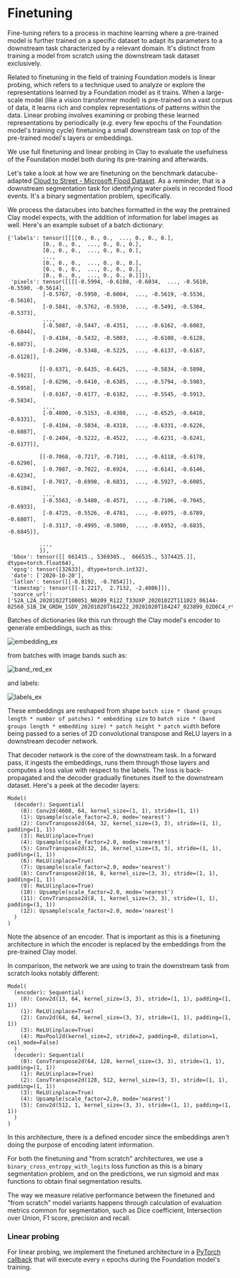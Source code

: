 # Finetuning

Fine-tuning refers to a process in machine learning where a pre-trained model
is further trained on a specific dataset to adapt its parameters to a
downstream task characterized by a relevant domain. It's distinct from training
a model from scratch using the downstream task dataset exclusively.

Related to finetuning in the field of training Foundation models is linear
probing, which refers to a technique used to analyze or explore the
representations learned by a Foundation model as it trains. When a large-scale
model (like a vision transformer model) is pre-trained on a vast corpus of
data, it learns rich and complex representations of patterns within the data.
Linear probing involves examining or probing these learned representations by
periodically (e.g. every few epochs of the Foundation model's training cycle)
finetuning a small downstream task on top of the pre-trained model's layers or
embeddings.

We use full finetuning and linear probing in Clay to evaluate the usefulness of
the Foundation model both during its pre-training and afterwards.

Let's take a look at how we are finetuning on the benchmark datacube-adapted
[Cloud to Street - Microsoft Flood Dataset](https://beta.source.coop/repositories/c2sms/c2smsfloods).
As a reminder, that is a downstream
segmentation task for identifying water pixels in recorded flood events. It's
a binary segmentation problem, specifically.

We process the datacubes into batches formatted in the way the pretrained Clay
model expects, with the addition of information for label images as well.
Here's an example subset of a batch dictionary:

```
{'labels': tensor([[[[0., 0., 0.,  ..., 0., 0., 0.],
           [0., 0., 0.,  ..., 0., 0., 0.],
           [0., 0., 0.,  ..., 0., 0., 0.],
           ...,
           [0., 0., 0.,  ..., 0., 0., 0.],
           [0., 0., 0.,  ..., 0., 0., 0.],
           [0., 0., 0.,  ..., 0., 0., 0.]]]),
 'pixels': tensor([[[[-0.5994, -0.6108, -0.6034,  ..., -0.5610, -0.5590, -0.5614],
           [-0.5767, -0.5950, -0.6004,  ..., -0.5619, -0.5536, -0.5610],
           [-0.5841, -0.5762, -0.5930,  ..., -0.5491, -0.5304, -0.5373],
           ...,
           [-0.5087, -0.5447, -0.4351,  ..., -0.6162, -0.6083, -0.6044],
           [-0.4184, -0.5432, -0.5003,  ..., -0.6108, -0.6128, -0.6073],
           [-0.2496, -0.5348, -0.5225,  ..., -0.6137, -0.6167, -0.6128]],

          [[-0.6371, -0.6435, -0.6425,  ..., -0.5834, -0.5898, -0.5923],
           [-0.6296, -0.6410, -0.6385,  ..., -0.5794, -0.5983, -0.5958],
           [-0.6167, -0.6177, -0.6182,  ..., -0.5545, -0.5913, -0.5834],
           ...,
           [-0.4800, -0.5153, -0.4308,  ..., -0.6525, -0.6410, -0.6331],
           [-0.4104, -0.5034, -0.4318,  ..., -0.6331, -0.6226, -0.6087],
           [-0.2404, -0.5222, -0.4522,  ..., -0.6231, -0.6241, -0.6177]],

          [[-0.7068, -0.7217, -0.7101,  ..., -0.6118, -0.6178, -0.6290],
           [-0.7087, -0.7022, -0.6924,  ..., -0.6141, -0.6146, -0.6234],
           [-0.7017, -0.6998, -0.6831,  ..., -0.5927, -0.6085, -0.6104],
           ...,
           [-0.5563, -0.5480, -0.4571,  ..., -0.7106, -0.7045, -0.6933],
           [-0.4725, -0.5526, -0.4781,  ..., -0.6975, -0.6789, -0.6807],
           [-0.3117, -0.4995, -0.5000,  ..., -0.6952, -0.6835, -0.6845]],

          ...,
          ]),
 'bbox': tensor([[ 661415., 5369305.,  666535., 5374425.]], dtype=torch.float64),
 'epsg': tensor([32633], dtype=torch.int32),
 'date': ['2020-10-20'],
 'latlon': tensor([[-0.8192, -0.7854]]),
 'timestep': tensor([[-1.2217,  2.7132, -2.4086]]),
 'source_url': ['S2A_L2A_20201022T100051_N0209_R122_T33UXP_20201022T111023_06144-02560_S1B_IW_GRDH_1SDV_20201020T164222_20201020T164247_023899_02D6C4_rtc']}
```

Batches of dictionaries like this run through the Clay model's encoder to
generate embeddings, such as this:

![embedding_ex](https://github.com/Clay-foundation/model/assets/23487320/375c9e83-d539-4730-b923-3b0b61ea689c)

from batches with image bands such as:

![band_red_ex](https://github.com/Clay-foundation/model/assets/23487320/0c254dbf-9589-4fbf-ab32-e3774fbd2f1a)

and labels:

![labels_ex](https://github.com/Clay-foundation/model/assets/23487320/a92eb8e7-9268-46e5-a254-132205cbc498)

These embeddings are reshaped from shape
`batch size * (band groups length * number of patches) * embedding size` to
`batch size * (band groups length * embedding size) * patch height * patch width`
before being passed to a series of 2D convolutional transpose and ReLU layers
in a downstream decoder network.

That decoder network is the core of the downstream task. In a forward pass, it
ingests the embeddings, runs them through those layers and computes a loss
value with respect to the labels. The loss is back-propagated and the decoder
gradually finetunes itself to the downstream dataset. Here's a peek at the
decoder layers:

```
Model(
  (decoder): Sequential(
    (0): Conv2d(4608, 64, kernel_size=(1, 1), stride=(1, 1))
    (1): Upsample(scale_factor=2.0, mode='nearest')
    (2): ConvTranspose2d(64, 32, kernel_size=(3, 3), stride=(1, 1), padding=(1, 1))
    (3): ReLU(inplace=True)
    (4): Upsample(scale_factor=2.0, mode='nearest')
    (5): ConvTranspose2d(32, 16, kernel_size=(3, 3), stride=(1, 1), padding=(1, 1))
    (6): ReLU(inplace=True)
    (7): Upsample(scale_factor=2.0, mode='nearest')
    (8): ConvTranspose2d(16, 8, kernel_size=(3, 3), stride=(1, 1), padding=(1, 1))
    (9): ReLU(inplace=True)
    (10): Upsample(scale_factor=2.0, mode='nearest')
    (11): ConvTranspose2d(8, 1, kernel_size=(3, 3), stride=(1, 1), padding=(1, 1))
    (12): Upsample(scale_factor=2.0, mode='nearest')
  )
)
```

Note the absence of an encoder. That is important as this is a finetuning
architecture in which the encoder is replaced by the embeddings from the
pre-trained Clay model.

In comparison, the network we are using to train the downstream task from
scratch looks notably different:

```
Model(
  (encoder): Sequential(
    (0): Conv2d(13, 64, kernel_size=(3, 3), stride=(1, 1), padding=(1, 1))
    (1): ReLU(inplace=True)
    (2): Conv2d(64, 64, kernel_size=(3, 3), stride=(1, 1), padding=(1, 1))
    (3): ReLU(inplace=True)
    (4): MaxPool2d(kernel_size=2, stride=2, padding=0, dilation=1, ceil_mode=False)
  )
  (decoder): Sequential(
    (0): ConvTranspose2d(64, 128, kernel_size=(3, 3), stride=(1, 1), padding=(1, 1))
    (1): ReLU(inplace=True)
    (2): ConvTranspose2d(128, 512, kernel_size=(3, 3), stride=(1, 1), padding=(1, 1))
    (3): ReLU(inplace=True)
    (4): Upsample(scale_factor=2.0, mode='nearest')
    (5): Conv2d(512, 1, kernel_size=(3, 3), stride=(1, 1), padding=(1, 1))
  )
)
```
In this architecture, there is a defined encoder since the embeddings aren't
doing the purpose of encoding latent information.

For both the finetuning and "from scratch" architectures, we use a
`binary_cross_entropy_with_logits` loss function as this is a binary
segmentation problem, and on the predictions, we run sigmoid and max functions
to obtain final segmentation results.

The way we measure relative performance between the finetuned and
"from scratch" model variants happens through calculation of evaluation metrics
common for segmentation, such as Dice coefficient, Intersection over Union, F1
score, precision and recall.

### Linear probing

For linear probing, we implement the finetuned architecture in a
[PyTorch callback](https://lightning.ai/docs/pytorch/stable/extensions/callbacks.html)
that will execute every `n` epochs during the Foundation model's training.
